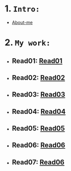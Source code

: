 # 1. `Intro:` 
   - [About-me](https://naderalhendi.github.io/reading-notes/About-me)
# 2. `My work:`
   - ## Read01: [Read01](https://naderalhendi.github.io/reading-notes/Read01)
   - ## Read02: [Read02](https://naderalhendi.github.io/reading-notes/Read02)
   - ## Read03: [Read03](https://naderalhendi.github.io/reading-notes/Read03)
   - ## Read04: [Read04](https://naderalhendi.github.io/reading-notes/Read04)
   - ## Read05: [Read05](https://naderalhendi.github.io/reading-notes/Read05)
   - ## Read06: [Read06](https://naderalhendi.github.io/reading-notes/Read06)
   - ## Read07: [Read06](https://naderalhendi.github.io/reading-notes/Read07)